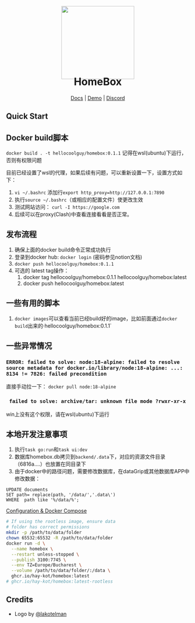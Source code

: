 <div align="center">
  <img src="/docs/docs/assets/img/lilbox.svg" height="200"/>
</div>

<h1 align="center" style="margin-top: -10px"> HomeBox </h1>
<p align="center">
   <a href="https://hay-kot.github.io/homebox/">Docs</a>
   |
   <a href="https://homebox.fly.dev">Demo</a>
   |
   <a href="https://discord.gg/tuncmNrE4z">Discord</a>
</p>

## Quick Start

## Docker build脚本
`docker build . -t hellocoolguy/homebox:0.1.1`
记得在wsl(ubuntu)下运行，否则有权限问题

目前已经设置了wsl的代理，如果后续有问题，可以重新设置一下，设置方式如下：
1. `vi ~/.bashrc` 添加行`export http_proxy=http://127.0.0.1:7890`
2. 执行`source ~/.bashrc`（或相应的配置文件）使更改生效
3. 测试网站访问： `curl -I https://google.com`
4. 后续可以在proxy(Clash)中查看连接看看是否正常。

## 发布流程
1. 确保上面的docker build命令正常成功执行
2. 登录到docker hub: `docker login` (密码参见notion文档)
3. `docker push hellocoolguy/homebox:0.1.1`
4. 可选的 latest tag操作：
    1. docker tag hellocoolguy/homebox:0.1.1 hellocoolguy/homebox:latest
    2. docker push hellocoolguy/homebox:latest

## 一些有用的脚本
1. `docker images`可以查看当前已经build好的image，比如前面通过`docker build`出来的·hellocoolguy/homebox:0.1.1`

## 一些异常情况
### `ERROR: failed to solve: node:18-alpine: failed to resolve source metadata for docker.io/library/node:18-alpine: ...: 8134 != 7826: failed precondition`
直接手动拉一下： `docker pull node:18-alpine`
### ` failed to solve: archive/tar: unknown file mode ?rwxr-xr-x`
win上没有这个权限，请在wsl(ubuntu)下运行

## 本地开发注意事项
1. 执行`task go:run`和`task ui:dev`
2. 数据库homebox.db拷贝到`backend/.data`下，对应的资源文件目录（6816a....）也放置在同目录下
3. 由于docker中的路径问题，需要修改数据库，在dataGrip或其他数据库APP中修改数据：

```
UPDATE documents
SET path= replace(path, '/data/','.data\')
WHERE  path like '%/data/%';
```



[Configuration & Docker Compose](https://hay-kot.github.io/homebox/quick-start)

```bash {"id":"01J05HHH061CS0NPR62CBA4E9K"}
# If using the rootless image, ensure data 
# folder has correct permissions
mkdir -p /path/to/data/folder
chown 65532:65532 -R /path/to/data/folder
docker run -d \
  --name homebox \
  --restart unless-stopped \
  --publish 3100:7745 \
  --env TZ=Europe/Bucharest \
  --volume /path/to/data/folder/:/data \
  ghcr.io/hay-kot/homebox:latest
# ghcr.io/hay-kot/homebox:latest-rootless

```

## Credits

- Logo by [@lakotelman](https://github.com/lakotelman)
